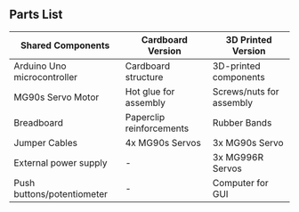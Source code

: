 ## Parts List

| Shared Components           | Cardboard Version       | 3D Printed Version      |
|-----------------------------|-------------------------|-------------------------|
| Arduino Uno microcontroller | Cardboard structure     | 3D-printed components   |
| MG90s Servo Motor           | Hot glue for assembly   | Screws/nuts for assembly|
| Breadboard                  | Paperclip reinforcements| Rubber Bands            |
| Jumper Cables               | 4x MG90s Servos         | 3x MG90s Servo          |
| External power supply       | -                       | 3x MG996R Servos        |
| Push buttons/potentiometer  | -                       | Computer for GUI        |

